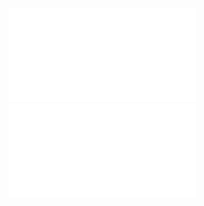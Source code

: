 ![Wybrane_koncepcje_etyczne_uzasadnienie_norm_Kant](Notatki/Semestr%201/Etyka%20in%C5%BCynierska/Wyk%C5%82ady/Wyk%C5%82ad%202/Wybrane_koncepcje_etyczne_uzasadnienie_norm_Kant.pdf)
![Wybrane_koncepcje_etyczne_uzasadnienie_norm_utylitaryzm](Notatki/Semestr%201/Etyka%20in%C5%BCynierska/Wyk%C5%82ady/Wyk%C5%82ad%202/Wybrane_koncepcje_etyczne_uzasadnienie_norm_utylitaryzm.pdf)